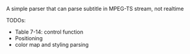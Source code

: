 A simple parser that can parse subtitle in MPEG-TS stream, not realtime


TODOs:
  - Table 7-14: control function
  - Positioning
  - color map and styling parsing
